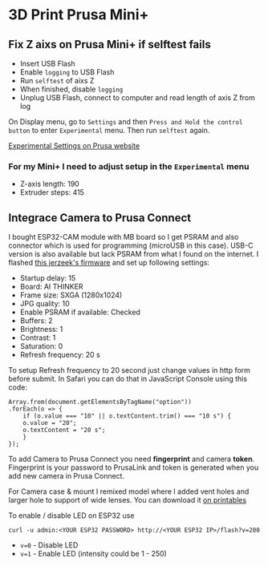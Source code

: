 # 3D Print Prusa Mini+

## Fix Z aixs on Prusa Mini+ if selftest fails

* Insert USB Flash
* Enable `logging` to USB Flash
* Run `selftest` of aixs Z
* When finished, disable `logging`
* Unplug USB Flash, connect to computer and read length of axis Z from log

On Display menu, go to `Settings` and then `Press and Hold the control button` to enter `Experimental` menu. Then run `selftest` again.

[Experimental Settings on Prusa website](https://help.prusa3d.com/article/experimental-settings-mk4-s-mk3-9-s-mk3-5-s-xl-mini_264396)

### For my Mini+ I need to adjust setup in the `Experimental` menu

* Z-axis length: 190
* Extruder steps: 415

## Integrace Camera to Prusa Connect

I bought ESP32-CAM module with MB board so I get PSRAM and also connector which is used for programming (microUSB in this case). USB-C version is also available but lack PSRAM from what I found on the internet. I flashed [this jerzeek's firmware](https://jerzeek.github.io/PrintCam-Firmware/) and set up following settings:

* Startup delay: 15
* Board: AI THINKER
* Frame size: SXGA (1280x1024)
* JPG quality: 10
* Enable PSRAM if available: Checked
* Buffers: 2
* Brightness: 1
* Contrast: 1    
* Saturation: 0
* Refresh frequency: 20 s

To setup Refresh frequency to 20 second just change values in http form before submit. In Safari you can do that in JavaScript Console using this code:

    Array.from(document.getElementsByTagName("option"))
    .forEach(o => {
        if (o.value === "10" || o.textContent.trim() === "10 s") {
        o.value = "20";
        o.textContent = "20 s";
        }
    });

To add Camera to Prusa Connect you need **fingerprint** and camera **token**. Fingerprint is your password to PrusaLink and token is generated when you add new camera in Prusa Connect.

For Camera case & mount I remixed model where I added vent holes and larger hole to support of wide lenses. You can download it [on printables](https://www.printables.com/model/1399104-esp32-cam-case-with-mount-for-prusa-minimini)

To enable / disable LED on ESP32 use

    curl -u admin:<YOUR ESP32 PASSWORD> http://<YOUR ESP32 IP>/flash?v=200

* `v=0` - Disable LED
* `v=1` - Enable LED (intensity could be 1 - 250)
